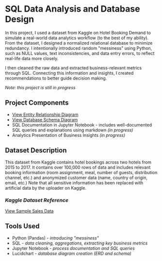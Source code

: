 # SQL Data Analysis and Database Design
In this project, I used a dataset from Kaggle on Hotel Booking Demand to simulate a real-world data analytics workflow (to the best of my ability). From the dataset, I designed a normalized relational database to minimize redundancy. I intentionally introduced random "messiness" using Python, such as NULL values, text inconsistencies, and data entry errors, to reflect real-life data more closely. 

I then cleaned the raw data and extracted business-relevant metrics through SQL. Connecting this information and insights, I created recommendations to better guide decision making. 

_Note: this project is still in progress_

## Project Components
- [View Entity Relationship Diagram](https://github.com/antonlorenzo03/SQL-Data_Analysis-Database_Design/blob/main/Entity%20Relationship%20Diagram.png)
- [View Database Schema Diagram](https://github.com/antonlorenzo03/SQL-Data_Analysis-Database_Design/blob/main/Database%20Schema%20Diagram.png)
- SQL Documentation in Jupyter Notebook - includes well-documented SQL queries and explanations using markdown _(in progress)_
- Analytics Presentation of Business Insights _(in progress)_

## Dataset Description
This dataset from Kaggle contains hotel bookings across two hotels from 2015 to 2017. It contains over 100,000 rows of data and includes relevant booking information (room assignment, meal, number of guests, distribution channel, etc.) and anonymized customer data (name, country of origin, email, etc.) Note that all sensitive information has been replaced with artificial data by the uploader on Kaggle.

  ### *Kaggle Dataset Reference*
  [View Sample Sales Data](https://www.kaggle.com/datasets/mojtaba142/hotel-booking)

## Tools Used
- Python (Pandas) - _introducing "messiness"_
- SQL - _data cleaning, aggregations, extracting key business metrics_
- Jupyter Notebook - _process documentation and SQL queries_
- Lucidchart - _database diagram creation (ERD and schema)_

